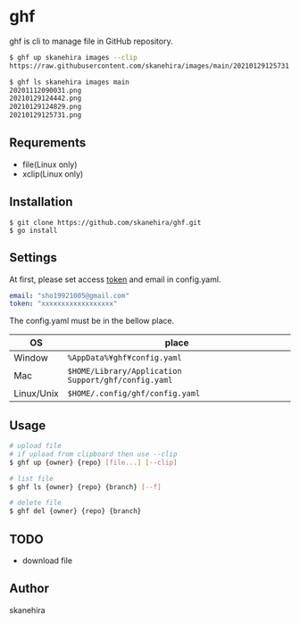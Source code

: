 # ghf
ghf is cli to manage file in GitHub repository.

```sh
$ ghf up skanehira images --clip
https://raw.githubusercontent.com/skanehira/images/main/20210129125731.png?token=AB4F5T5GEVU3VYFT5CWI2ILACOD6Q

$ ghf ls skanehira images main
20201112090031.png
20210129124442.png
20210129124829.png
20210129125731.png
```

## Requrements
- file(Linux only)
- xclip(Linux only)

## Installation
```
$ git clone https://github.com/skanehira/ghf.git
$ go install
```

## Settings
At first, please set access [token](https://docs.github.com/en/github/authenticating-to-github/creating-a-personal-access-token) and email in config.yaml.

```yaml
email: "sho19921005@gmail.com"
token: "xxxxxxxxxxxxxxxxxx"
```

The config.yaml must be in the bellow place.

| OS         | place                                               |
|------------|-----------------------------------------------------|
| Window     | `%AppData%¥ghf¥config.yaml`                         |
| Mac        | `$HOME/Library/Application Support/ghf/config.yaml` |
| Linux/Unix | `$HOME/.config/ghf/config.yaml`                     |

## Usage

```sh
# upload file
# if upload from clipboard then use --clip
$ ghf up {owner} {repo} [file...] [--clip]

# list file
$ ghf ls {owner} {repo} {branch} [--f]

# delete file
$ ghf del {owner} {repo} {branch}
```

## TODO
- download file

## Author
skanehira
